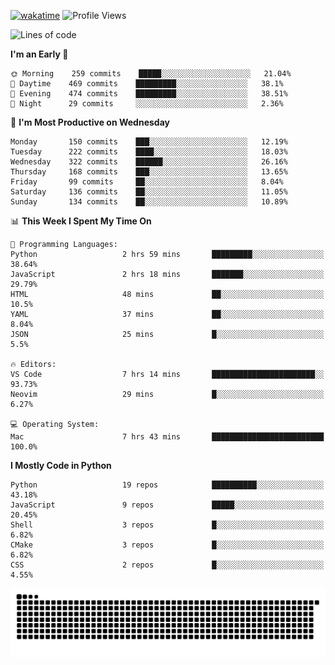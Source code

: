 [![wakatime](https://wakatime.com/badge/user/b920b284-3cde-4cd4-b72e-f7f22d050b16.svg)](https://wakatime.com/@b920b284-3cde-4cd4-b72e-f7f22d050b16)
![Profile Views](http://img.shields.io/badge/Profile%20Views-4586-blue)
<!--START_SECTION:waka-->
![Lines of code](https://img.shields.io/badge/From%20Hello%20World%20I%27ve%20Written--774%20Thousand%20lines%20of%20code-blue)

**I'm an Early 🐤** 

```text
🌞 Morning    259 commits    █████░░░░░░░░░░░░░░░░░░░░   21.04% 
🌆 Daytime    469 commits    █████████░░░░░░░░░░░░░░░░   38.1% 
🌃 Evening    474 commits    █████████░░░░░░░░░░░░░░░░   38.51% 
🌙 Night      29 commits     ░░░░░░░░░░░░░░░░░░░░░░░░░   2.36%

```
📅 **I'm Most Productive on Wednesday** 

```text
Monday       150 commits    ███░░░░░░░░░░░░░░░░░░░░░░   12.19% 
Tuesday      222 commits    ████░░░░░░░░░░░░░░░░░░░░░   18.03% 
Wednesday    322 commits    ██████░░░░░░░░░░░░░░░░░░░   26.16% 
Thursday     168 commits    ███░░░░░░░░░░░░░░░░░░░░░░   13.65% 
Friday       99 commits     ██░░░░░░░░░░░░░░░░░░░░░░░   8.04% 
Saturday     136 commits    ██░░░░░░░░░░░░░░░░░░░░░░░   11.05% 
Sunday       134 commits    ██░░░░░░░░░░░░░░░░░░░░░░░   10.89%

```


📊 **This Week I Spent My Time On** 

```text
💬 Programming Languages: 
Python                   2 hrs 59 mins       █████████░░░░░░░░░░░░░░░░   38.64% 
JavaScript               2 hrs 18 mins       ███████░░░░░░░░░░░░░░░░░░   29.79% 
HTML                     48 mins             ██░░░░░░░░░░░░░░░░░░░░░░░   10.5% 
YAML                     37 mins             ██░░░░░░░░░░░░░░░░░░░░░░░   8.04% 
JSON                     25 mins             █░░░░░░░░░░░░░░░░░░░░░░░░   5.5%

🔥 Editors: 
VS Code                  7 hrs 14 mins       ███████████████████████░░   93.73% 
Neovim                   29 mins             █░░░░░░░░░░░░░░░░░░░░░░░░   6.27%

💻 Operating System: 
Mac                      7 hrs 43 mins       █████████████████████████   100.0%

```

**I Mostly Code in Python** 

```text
Python                   19 repos            ██████████░░░░░░░░░░░░░░░   43.18% 
JavaScript               9 repos             █████░░░░░░░░░░░░░░░░░░░░   20.45% 
Shell                    3 repos             █░░░░░░░░░░░░░░░░░░░░░░░░   6.82% 
CMake                    3 repos             █░░░░░░░░░░░░░░░░░░░░░░░░   6.82% 
CSS                      2 repos             █░░░░░░░░░░░░░░░░░░░░░░░░   4.55%

```



<!--END_SECTION:waka-->
![Snake animation](https://raw.githubusercontent.com/timmypidashev/timmypidashev/main/commits.svg)
